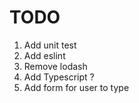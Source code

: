 # TODO

1. Add unit test
2. Add eslint
3. Remove lodash
4. Add Typescript ?
5. Add form for user to type
